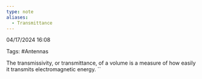 ```yaml
---
type: note
aliases:
  - Transmittance
---
```

04/17/2024 16:08

Tags: #Antennas 

The transmissivity, or transmittance, of a volume is a measure of how easily it transmits electromagnetic energy. ``